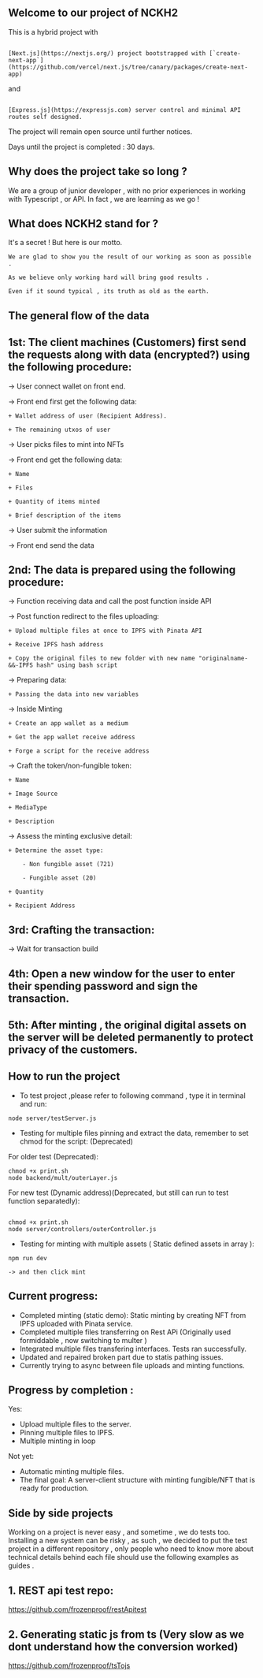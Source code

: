 ## Welcome to our project of NCKH2

This is a hybrid project with  

```

[Next.js](https://nextjs.org/) project bootstrapped with [`create-next-app`](https://github.com/vercel/next.js/tree/canary/packages/create-next-app) 

```

and 

```

[Express.js](https://expressjs.com) server control and minimal API routes self designed.

```

The project will remain open source until further notices. 

Days until the project is completed : 30 days.

## Why does the project take so long ? 

We are a group of junior developer , with no prior experiences in working with Typescript , or API.
In fact , we are learning as we go ! 

## What does NCKH2 stand for ? 
It's a secret ! But here is our motto. 

```
We are glad to show you the result of our working as soon as possible .

As we believe only working hard will bring good results .

Even if it sound typical , its truth as old as the earth.
```

## The general flow of the data ##

## 1st: The client machines (Customers) first send the requests along with data (encrypted?) using the following procedure:

-> User connect wallet on front end.

-> Front end first get the following data: 

    + Wallet address of user (Recipient Address).

    + The remaining utxos of user

-> User picks files to mint into NFTs

-> Front end get the following data:

    + Name

    + Files

    + Quantity of items minted
    
    + Brief description of the items

-> User submit the information 

-> Front end send the data

## 2nd: The data is prepared using the following procedure:

-> Function receiving data and call the post function inside API

-> Post function redirect to the files uploading:
    
    + Upload multiple files at once to IPFS with Pinata API

    + Receive IPFS hash address

    + Copy the original files to new folder with new name "originalname-&&-IPFS hash" using bash script

-> Preparing data:

    + Passing the data into new variables

-> Inside Minting

    + Create an app wallet as a medium 

    + Get the app wallet receive address 

    + Forge a script for the receive address 

-> Craft the token/non-fungible token:

    + Name 

    + Image Source 

    + MediaType

    + Description

-> Assess the minting exclusive detail:

    + Determine the asset type:

        - Non fungible asset (721)

        - Fungible asset (20)
        
    + Quantity

    + Recipient Address

## 3rd: Crafting the transaction:
-> Wait for transaction build

## 4th: Open a new window for the user to enter their spending password and sign the transaction.

## 5th: After minting , the original digital assets on the server will be deleted permanently to protect privacy of the customers.

## How to run the project

- To test project ,please refer to following command , type it in terminal and run:
```
node server/testServer.js 
```

- Testing for multiple files pinning and extract the data, remember to set chmod for the script:
(Deprecated)

For older test (Deprecated):
```
chmod +x print.sh
node backend/mult/outerLayer.js

```

For new test (Dynamic address)(Deprecated, but still can run to test function separatedly):
```

chmod +x print.sh
node server/controllers/outerController.js 

```

- Testing for minting with multiple assets ( Static defined assets in array ):
```
npm run dev

-> and then click mint
``` 

## Current progress: ##

- Completed minting (static demo): Static minting by creating NFT from IPFS uploaded with Pinata service.
- Completed multiple files transferring on Rest APi (Originally used formiddable , now switching to multer )
- Integrated multiple files transfering interfaces. Tests ran successfully.
- Updated and repaired broken part due to statis pathing issues.
- Currently trying to async between file uploads and minting functions.

## Progress by completion : ##

Yes: 

- Upload multiple files to the server.
- Pinning multiple files to IPFS.
- Multiple minting in loop

Not yet:

- Automatic minting multiple files.
- The final goal: A server-client structure with minting fungible/NFT that is ready for production. 



## Side by side projects ##

Working on a project is never easy , and sometime , we do tests too. Installing a new system can be risky , as such , we decided to put the test project in a different repository , only people who need to know more about technical details behind each file should use the following examples as guides .

## 1. REST api test repo:
https://github.com/frozenproof/restApitest

## 2. Generating static js from ts (Very slow as we dont understand how the conversion worked)
https://github.com/frozenproof/tsTojs
